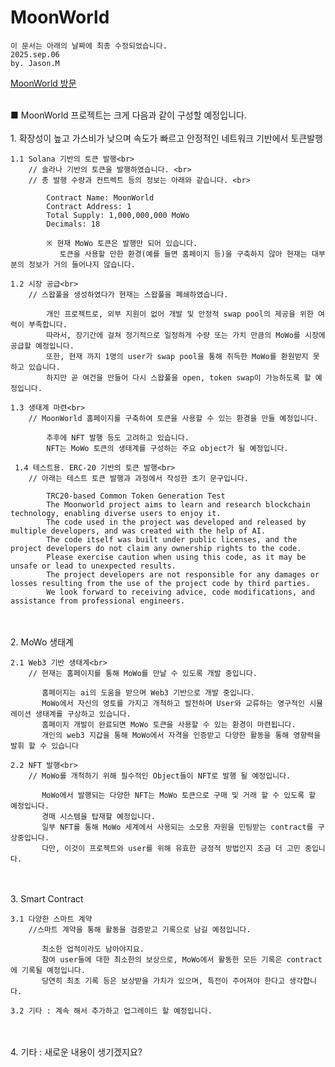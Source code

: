 # MoonWorld
    이 문서는 아래의 날짜에 최종 수정되었습니다.
    2025.sep.06
    by. Jason.M

<a href="/MoonWorld-Website/Index.html"> MoonWorld 방문 </a>

<br>
■ MoonWorld 프로젝트는 크게 다음과 같이 구성할 예정입니다.
<br>

<br>
1. 확장성이 높고 가스비가 낮으며 속도가 빠르고 안정적인 네트워크 기반에서 토큰발행

    1.1 Solana 기반의 토큰 발행<br>
        // 솔라나 기반의 토큰을 발행하였습니다. <br>
        // 총 발행 수량과 컨트렉트 등의 정보는 아래와 같습니다. <br>

            Contract Name: MoonWorld
            Contract Address: 1
            Total Supply: 1,000,000,000 MoWo
            Decimals: 18

            ※ 현재 MoWo 토큰은 발행만 되어 있습니다.
               토큰을 사용할 만한 환경(예를 들면 홈페이지 등)을 구축하지 않아 현재는 대부분의 정보가 거의 들어나지 않습니다.

    1.2 시장 공급<br>
        // 스왑풀을 생성하였다가 현재는 스왑풀을 폐쇄하였습니다.

            개인 프로젝트로, 외부 지원이 없어 개발 및 안정적 swap pool의 제공을 위한 여력이 부족합니다.
            따라서, 장기간에 걸쳐 정기적으로 일정하게 수량 또는 가치 만큼의 MoWo를 시장에 공급할 예정입니다.
            또한, 현재 까지 1명의 user가 swap pool을 통해 취득한 MoWo를 환원받지 못하고 있습니다.
            하지만 곧 여건을 만들어 다시 스왑풀을 open, token swap이 가능하도록 할 예정입니다.

    1.3 생태계 마련<br>
        // MoonWorld 홈페이지를 구축하여 토큰을 사용할 수 있는 환경을 만들 예정입니다.

            추후에 NFT 발행 등도 고려하고 있습니다.
            NFT는 MoWo 토큰의 생태계를 구성하는 주요 object가 될 예정입니다.

     1.4 테스트용. ERC-20 기반의 토큰 발행<br>
        // 아래는 테스트 토큰 발행과 과정에서 작성한 초기 문구입니다.

            TRC20-based Common Token Generation Test
            The Moonworld project aims to learn and research blockchain technology, enabling diverse users to enjoy it.
            The code used in the project was developed and released by multiple developers, and was created with the help of AI.
            The code itself was built under public licenses, and the project developers do not claim any ownership rights to the code.
            Please exercise caution when using this code, as it may be unsafe or lead to unexpected results.
            The project developers are not responsible for any damages or losses resulting from the use of the project code by third parties.
            We look forward to receiving advice, code modifications, and assistance from professional engineers.


<br>
<br>
2. MoWo 생태계

    2.1 Web3 기반 생태계<br>
        // 현재는 홈페이지를 통해 MoWo를 만날 수 있도록 개발 중입니다.

           홈페이지는 ai의 도움을 받으며 Web3 기반으로 개발 중입니다.
           MoWo에서 자신의 영토를 가지고 개척하고 발전하며 User와 교류하는 영구적인 시뮬레이션 생태계를 구상하고 있습니다.
           홈페이지 개발이 완료되면 MoWo 토큰을 사용할 수 있는 환경이 마련됩니다.
           개인의 web3 지갑을 통해 MoWo에서 자격을 인증받고 다양한 활동을 통해 영향력을 발휘 할 수 있습니다

    2.2 NFT 발행<br>
        // MoWo를 개척하기 위해 필수적인 Object들이 NFT로 발행 될 예정입니다.
   
           MoWo에서 발행되는 다양한 NFT는 MoWo 토큰으로 구매 및 거래 할 수 있도록 할 예정입니다.
           경매 시스템을 탑재할 예정입니다.
           일부 NFT를 통해 MoWo 세계에서 사용되는 소모용 자원을 민팅받는 contract를 구상중입니다.
           다만, 이것이 프로젝트와 user를 위해 유효한 긍정적 방법인지 조금 더 고민 중입니다.

<br>
<br>
3. Smart Contract<br>

    3.1 다양한 스마트 계약
        //스마트 계약을 통해 활동을 검증받고 기록으로 남길 예정입니다.

           최소한 업적이라도 남아야지요.
           참여 user들에 대한 최소한의 보상으로, MoWo에서 활동한 모든 기록은 contract에 기록될 예정입니다.
           당연히 최초 기록 등은 보상받을 가치가 있으며, 특전이 주어져야 한다고 생각합니다.

    3.2 기타 : 계속 해서 추가하고 업그레이드 할 예정입니다.

<br>
<br>
4. 기타  : 새로운 내용이 생기겠지요?
           
